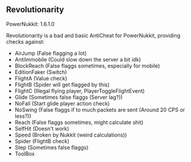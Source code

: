 Revolutionarity
-

PowerNukkit: 1.6.1.0

Revolutionarity is a bad and basic AntiCheat for PowerNukkit, providing checks against:
- AirJump (False flagging a lot)
- AntiImmobile (Could slow down the server a bit idk)
- BlockReach (False flaggs sometimes, especially for mobile)
- EditionFaker (Switch)
- FlightA (Value check)
- FlightB (Spider will get flagged by this)
- FlightC (Illegal flying player, PlayerToggleFlightEvent)
- Glide (Sometimes false flaggs (Server lag?))
- NoFall (Start glide player action check)
- NoSwing (False flaggs if to much packets are sent (Around 20 CPS or less?))
- Reach (False flaggs sometimes, might calculate shit)
- SelfHit (Doesn't work)
- Speed (Broken by Nukkit (weird calculations))
- Spider (FlightB check)
- Step (Sometimes false flaggs)
- ToolBox
